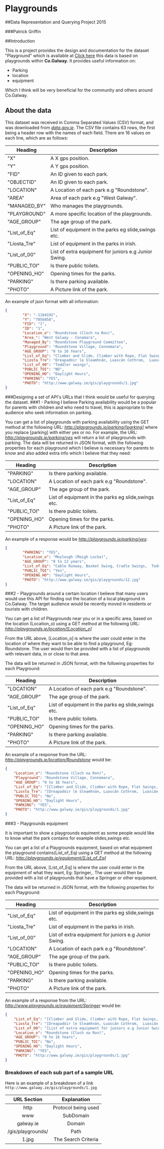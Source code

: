 # Playgrounds

##Data Representation and Querying Project 2015

###Patrick Griffin

##Introduction

This is a project provides the design and documentation for the dataset "Playground" which is available at [Click here](https://data.gov.ie/dataset/playgrounds-county-galway) this data is based on playgrounds within **Co.Galway.** It provides useful information on:
* Parking
* location
* equipment

Which I think will be very beneficial for the community and others around Co.Galway. 

## About the data
This dataset was received in Comma Separated Values (CSV) format, and was downloaded from [*data.gov.ie*](https://data.gov.ie/dataset/playgrounds-county-galway).
The CSV file contains 63 rows, the first being a header row with the names of each field.
There are 16 values on each line, which are as follows:

Heading | Description  
---------|-----------
"X" | A X gps position. 
"Y" | A Y gps position. 
"FID" | An ID given to each park. 
"OBJECTID" | An ID given to each park. 
"LOCATION" | A Location of each park e.g "Roundstone".
"AREA" | Area of each park e.g "West Galway".
"MANAGED_BY" | Who manages the playgrounds.
"PLAYGROUND" | A more specific location of the playgrounds.
"AGE_GROUP" | The age group of the park.
"List_of_Eq" | List of equipment in the parks eg slide,swings etc.
"Liosta_Tre" | List of equipment in the parks in irish.
"List_of_00" | List of extra equipment for juniors e.g Junior Swing.
"PUBLIC_TOI" | Is there public toilets.
"OPENING_HO" | Opening times for the parks. 
"PARKING" | Is there parking available.
"PHOTO" | A Picture link of the park. 

An example of json format with all information:

```json
{   
        "X": "-1104192",
        "Y": "7056858",
        "FID": "1",
        "ID": "1",
        "Location_o": "Roundstone (Cloch na Ron)",
        "Area_": "West Galway - Conamara",
        "Managed_By": "Roundstone Playground Committee",
        "Playground": "Roundstone Village, Connemara",
        "AGE_GROUP": "0 to 16 Years",
        "List_of_Eq": "Climber and Slide, Climber with Rope, Flat Swings, Cradle Swings, Crazy Goose, Springer, Spring SeeSaw, Platform & Slide",
        "Liosta_Tre": "Dreapadóir le Sleamhnán, Luascán Cothrom,  Luascán Cliabháin , Lingeadan, Maide Corrach, srl.",
        "List_of_00": "Toddler swings",
        "PUBLIC_TOI": "NO",
        "OPENING_HO": "Daylight Hours",
        "PARKING": "YES",
        "PHOTO": "http://www.galway.ie/gis/playgrounds/1.jpg"
}   
```       


###Designing a set of API's URLs that I think would be useful for querying the dataset.
###1 - Parking
I believe Parking availability would be a popular for parents with children and who need to travel, this is appropriate to the audience who seek information on parking.

You can get a list of playgrounds with parking availability using the GET method at the following URL:
*http://playgrounds.ie/parking/[parking]*
where you replace [parking] with either yes or no.
For example, the URL:
*http://playgrounds.ie/parking/yes*
will return a list of playgrounds with parking.
The data will be returned in JSON format, with the following properties for each playground which I believe is necessary for parents to know and also added extra info which I believe that they need:

Heading | Description  
---------|-----------
"PARKING" | Is there parking available.
"LOCATION" | A Location of each park e.g "Roundstone".
"AGE_GROUP" | The age group of the park.
"List_of_Eq" | List of equipment in the parks eg slide,swings etc.
"PUBLIC_TOI" | Is there public toilets.
"OPENING_HO" | Opening times for the parks. 
"PHOTO" | A Picture link of the park.

An example of a response would be *http://playgrounds.ie/parking/yes*:
```json
{   
        "PARKING": "YES",
        "Location_o": "Moylough (Maigh Locha)",
        "AGE_GROUP": "0 to 12 years",
        "List_of_Eq": "Cable Runway, Basket Swing, Cradle Swings,  Toddlers Multiplay and Slide",
        "PUBLIC_TOI": "Yes",
        "OPENING_HO": "Daylight Hours",
        "PHOTO": "http://www.galway.ie/gis/playgrounds/12.jpg"
}   
```       

###2 - Playgrounds around a certain location
I believe that many users would use this API for finding out the location of a local playground in Co.Galway. The target audience would be recently moved in residents or tourists with children.

You can get a list of Playgrounds near you or in a specific area, based on the location (Location_o) using a GET method at the following URL:
*http://playgrounds.ie/location/[Location_o]*

From the URL above, [Location_o] is where the user could enter in the location of where they want to be able to find a playground, Eg: Roundstone. The user would then be provided with a list of playgrounds with relevant data, in or close to that area. 

The data will be returned in JSON format, with the following properties for each Playground:

Heading | Description  
---------|-----------
"LOCATION" | A Location of each park e.g "Roundstone".
"AGE_GROUP" | The age group of the park.
"List_of_Eq" | List of equipment in the parks eg slide,swings etc.
"PUBLIC_TOI" | Is there public toilets.
"OPENING_HO" | Opening times for the parks. 
"PARKING" | Is there parking available.
"PHOTO" | A Picture link of the park.


An example of a response from the URL: *http://playgrounds.ie/location/Roundstone* would be:
```json
{
    "Location_o": "Roundstone (Cloch na Ron)",
    "Playground": "Roundstone Village, Connemara",
    "AGE_GROUP": "0 to 16 Years",
    "List_of_Eq": "[Climber and Slide, Climber with Rope, Flat Swings, Cradle Swings, Crazy Goose, Springer]",
    "Liosta_Tre": "[Dreapadóir le Sleamhnán, Luascán Cothrom,  Luascán Cliabháin , Lingeadan, Maide Corrach]",
    "PUBLIC_TOI": "No",
    "OPENING_HO": "Daylight Hours",
    "PARKING": "YES",
    "PHOTO": "http://www.galway.ie/gis/playgrounds/1.jpg"
}
```

###3 - Playgrounds equipment

It is important to show a playgrounds equiment as some people would like to know what the park contains for example slides,swings etc.

You can get a list of a Playgrounds equipment, based on what equipment the playground contains(List_of_Eq) using a GET method at the following URL:
*http://playgrounds.ie/equipment/[List_of_Eq]*

From the URL above, [List_of_Eq] is where the user could enter in the equipment of what they want, Eg: Springer,. The user would then be provided with a list of playgrounds that have a Springer or other equipment.

The data will be returned in JSON format, with the following properties for each Playground:

Heading | Description  
---------|-----------
"List_of_Eq" | List of equipment in the parks eg slide,swings etc.
"Liosta_Tre" | List of equipment in the parks in irish.
"List_of_00" | List of extra equipment for juniors e.g Junior Swing.
"LOCATION" | A Location of each park e.g "Roundstone".
"AGE_GROUP" | The age group of the park.
"PUBLIC_TOI" | Is there public toilets.
"OPENING_HO" | Opening times for the parks. 
"PARKING" | Is there parking available.
"PHOTO" | A Picture link of the park.

An example of a response from the URL: *http://www.playgrounds.ie/equipment/Springer* would be:
```json
{
    "List_of_Eq": "[Climber and Slide, Climber with Rope, Flat Swings, Cradle Swings, Crazy Goose, Springer]",
    "Liosta_Tre": "[Dreapadóir le Sleamhnán, Luascán Cothrom,  Luascán Cliabháin , Lingeadan, Maide Corrach]",
    "List_of_00": "[List of extra equipment for juniors e.g Junior Swing]",
    "Location_o": "Roundstone (Cloch na Ron)",
    "AGE_GROUP": "0 to 16 Years",
    "PUBLIC_TOI": "No",
    "OPENING_HO": "Daylight Hours",
    "PARKING": "YES",
    "PHOTO": "http://www.galway.ie/gis/playgrounds/1.jpg"
}
```

### Breakdown of each sub part of a sample URL
Here is an example of a breakdown of a link 
 ``` http://www.galway.ie/gis/playgrounds/1.jpg ```

|  URL Section     | Explanation  |
|:----------------:|:--------------------------:|
| http  | Protocol being used |
| www        | SubDomain |
| galway.ie | Domain | 
| /gis/playgrounds/ | Path |  
| 1.jpg | The Search Criteria |


